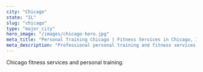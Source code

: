 ```yaml
---
city: "Chicago"
state: "IL"
slug: "chicago"
type: "major_city"
hero_image: "/images/chicago-hero.jpg"
meta_title: "Personal Training Chicago | Fitness Services in Chicago, IL"
meta_description: "Professional personal training and fitness services in Chicago, IL. Get certified trainers for weight loss, strength training, and nutrition coaching."
---
```

Chicago fitness services and personal training.
